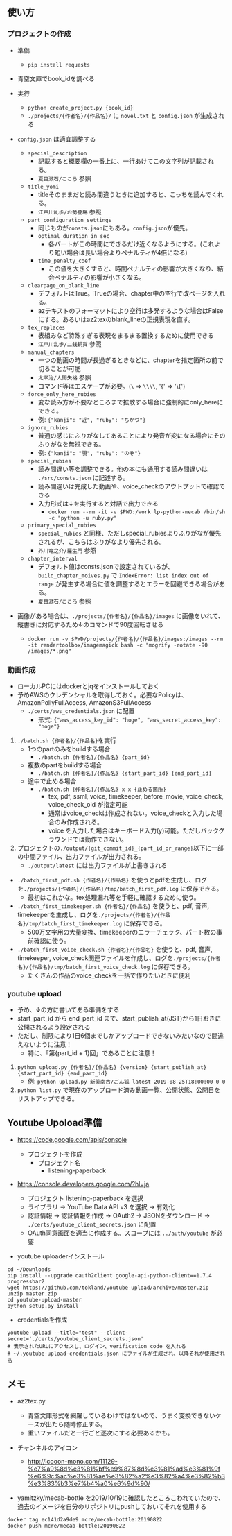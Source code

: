 ## 使い方

### プロジェクトの作成

* 準備
    - `pip install requests`
* 青空文庫でbook_idを調べる
* 実行
    - `python create_project.py {book_id}`
    - `./projects/{作者名}/{作品名}/` に `novel.txt` と `config.json` が生成される
* `config.json` は適宜調整する
    - `special_description`
        - 記載すると概要欄の一番上に、一行あけてこの文字列が記載される。
        - `夏目漱石/こころ` 参照
    - `title_yomi`
        - titleそのままだと読み間違うときに追加すると、こっちを読んでくれる。
        - `江戸川乱歩/お勢登場` 参照
    - `part_configuration_settings`
        - 同じものが`consts.json`にもある。`config.json`が優先。
        - `optimal_duration_in_sec`
            - 各パートがこの時間にできるだけ近くなるようにする。(これより短い場合は長い場合よりペナルティが4倍になる)
        - `time_penalty_coef`
            - この値を大きくすると、時間ペナルティの影響が大きくなり、結合ペナルティの影響が小さくなる。
    - `clearpage_on_blank_line`
        - デフォルトはTrue。Trueの場合、chapter中の空行で改ページを入れる。
        - azテキストのフォーマットにより空行は多発するような場合はFalseにする。あるいはaz2texのblank_lineの正規表現を直す。
    - `tex_replaces`
        - 表組みなど特殊すぎる表現をまるまる置換するために使用できる
        - `江戸川乱歩/二銭銅貨` 参照
    - `manual_chapters`
        - 一つの動画の時間が長過ぎるときなどに、chapterを指定箇所の前で切ることが可能
        - `太宰治/人間失格` 参照
        - コマンド等はエスケープが必要。(`\` => `\\\\`, '{' => '\\{')
    - `force_only_here_rubies`
        - 変な読み方が不要なところまで拡散する場合に強制的にonly_hereにできる。
        - 例: `{"kanji": "近", "ruby": "ちかづ"}`
    - `ignore_rubies`
        - 普通の感じにふりがなしてあることにより発音が変になる場合にそのふりがなを無視できる。
        - 例: `{"kanji": "覗", "ruby": "のぞ"}`
    - `special_rubies`
        - 読み間違い等を調整できる。他の本にも通用する読み間違いは `./src/consts.json` に記述する。
        - 読み間違いは完成した動画や、voice_checkのアウトプットで確認できる
        - 入力形式は↓を実行すると対話で出力できる
            - `docker run --rm -it -v $PWD:/work lp-python-mecab /bin/sh -c "python -u ruby.py"`
    - `primary_special_rubies`
        - `special_rubies` と同様、ただしspecial_rubiesよりふりがなが優先されるが、こちらはふりがなより優先される。
        - `芥川竜之介/羅生門` 参照
    - `chapter_interval`
        - デフォルト値はconsts.jsonで設定されているが、`build_chapter_moives.py` で `IndexError: list index out of range` が発生する場合に値を調整するとエラーを回避できる場合がある。
        - `夏目漱石/こころ` 参照

* 画像がある場合は、`./projects/{作者名}/{作品名}/images` に画像をいれて、縦書きに対応するため↓のコマンドで90度回転させる
    - `docker run -v $PWD/projects/{作者名}/{作品名}/images:/images --rm -it rendertoolbox/imagemagick bash -c "mogrify -rotate -90 /images/*.png"`

### 動画作成

* ローカルPCにはdockerとjqをインストールしておく
* 予めAWSのクレデンシャルを取得しておく。必要なPolicyは、AmazonPollyFullAccess, AmazonS3FullAccess
    - `./certs/aws_credentials.json` に配置
        - 形式: `{"aws_access_key_id": "hoge", "aws_secret_access_key": "hoge"}`

1. `./batch.sh {作者名}/{作品名}`を実行
    - 1つのpartのみをbuildする場合
        - `./batch.sh {作者名}/{作品名} {part_id}`
    - 複数のpartをbuildする場合
        - `./batch.sh {作者名}/{作品名} {start_part_id} {end_part_id}`
    - 途中で止める場合
        - `./batch.sh {作者名}/{作品名} x x {止める箇所}`
            - tex, pdf, ssml, voice, timekeeper, before_movie, voice_check, voice_check_old が指定可能
            - 通常はvoice_checkは作成されない。voice_checkと入力した場合のみ作成される。
            - voice を入力した場合はキーボード入力(y)可能。ただしバックグラウンドでは動作できない。
2. プロジェクトの`./output/{git_commit_id}_{part_id_or_range}`以下に一部の中間ファイル、出力ファイルが出力される。
    - `./output/latest` には出力ファイルが上書きされる

* `./batch_first_pdf.sh {作者名}/{作品名}` を使うとpdfを生成し、ログを`./projects/{作者名}/{作品名}/tmp/batch_first_pdf.log` に保存できる。
    - 最初はこれかな。tex処理漏れ等を手軽に確認するために使う。
* `./batch_first_timekeeper.sh {作者名}/{作品名}` を使うと、pdf, 音声, timekeeperを生成し、ログを`./projects/{作者名}/{作品名}/tmp/batch_first_timekeeper.log` に保存できる。
    - 500万文字用の大量変換、timekeeperのエラーチェック、パート数の事前確認に使う。
* `./batch_first_voice_check.sh {作者名}/{作品名}` を使うと、pdf, 音声, timekeeper, voice_check関連ファイルを作成し、ログを`./projects/{作者名}/{作品名}/tmp/batch_first_voice_check.log` に保存できる。
    - たくさんの作品のvoice_checkを一括で作りたいときに便利

### youtube upload

* 予め、↓の方に書いてある準備をする
* start_part_id から end_part_id まで、start_publish_at(JST)から1日おきに公開されるよう設定される
* ただし、制限により1日6個までしかアップロードできないみたいなので間違えないように注意！
    - 特に、「第{part_id + 1}回」であることに注意！

1. `python upload.py {作者名}/{作品名} {version} {start_publish_at} {start_part_id} {end_part_id}`
    - 例: `python upload.py 新美南吉/ごん狐 latest 2019-08-25T18:00:00 0 0`
2. `python list.py` で現在のアップロード済み動画一覧、公開状態、公開日をリストアップできる。

## Youtube Upoload準備

* https://code.google.com/apis/console
    - プロジェクトを作成
        - プロジェクト名
            - listening-paperback
* https://console.developers.google.com/?hl=ja
    - プロジェクト listening-paperback を選択
    - ライブラリ -> YouTube Data API v3 を選択 -> 有効化
    - 認証情報 -> 認証情報を作成 -> OAuth2 -> JSONをダウンロード -> `./certs/youtube_client_secrets.json` に配置
    - OAuth同意画面を適当に作成する。スコープには `../auth/youtube` が必要

* youtube uploaderインストール

```
cd ~/Downloads
pip install --upgrade oauth2client google-api-python-client==1.7.4 progressbar2
wget https://github.com/tokland/youtube-upload/archive/master.zip
unzip master.zip
cd youtube-upload-master
python setup.py install
```

* credentialsを作成

```
youtube-upload --title="test" --client-secret='./certs/youtube_client_secrets.json'
# 表示されたURLにアクセスし、ログイン、verification code を入れる
# ~/.youtube-upload-credentials.json にファイルが生成され、以降それが使用される
```



## メモ

* az2tex.py
    - 青空文庫形式を網羅しているわけではないので、うまく変換できないケースが出たら随時修正する。
    - 重いファイルだと一行ごと逐次にする必要あるかも。

* チャンネルのアイコン
    - http://icooon-mono.com/11129-%e7%a9%8d%e3%81%bf%e9%87%8d%e3%81%ad%e3%81%9f%e6%9c%ac%e3%81%ae%e3%82%a2%e3%82%a4%e3%82%b3%e3%83%b3%e7%b4%a0%e6%9d%90/

* yamitzky/mecab-bottle を2019/10/19に確認したところこわれていたので、過去のイメージを自分のリポジトリにpushしておいてそれを使用する

```
docker tag ec141d2a9de9 mcre/mecab-bottle:20190822
docker push mcre/mecab-bottle:20190822
```
